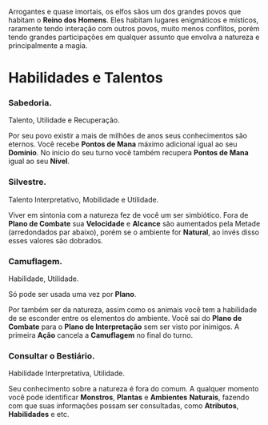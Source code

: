 Arrogantes e quase imortais, os elfos sãos um dos grandes povos que habitam o **Reino dos Homens**. Eles habitam lugares enigmáticos e místicos, raramente tendo interação com outros povos, muito menos conflitos, porém tendo grandes participações em qualquer assunto que envolva a natureza e principalmente a magia.
# Habilidades e Talentos

### Sabedoria.

Talento, Utilidade e Recuperação.

Por seu povo existir a mais de milhões de anos seus conhecimentos são eternos. Você recebe **Pontos de Mana** máximo adicional igual ao seu **Domínio**. No inicio do seu turno você também recupera **Pontos de Mana** igual ao seu **Nível**.

### Silvestre.

Talento Interpretativo, Mobilidade e Utilidade.

Viver em sintonia com a natureza fez de você um ser simbiótico. Fora de **Plano de Combate** sua **Velocidade** e **Alcance** são aumentados pela Metade (arredondados par abaixo), porém se o ambiente for **Natural**, ao invés disso esses valores são dobrados.

### Camuflagem.

Habilidade, Utilidade.

Só pode ser usada uma vez por **Plano**.

Por também ser da natureza, assim como os animais você tem a habilidade de se esconder entre os elementos do ambiente. Você sai do **Plano de Combate** para o **Plano de Interpretação** sem ser visto por inimigos. A primeira **Ação** cancela a **Camuflagem** no final do turno. 

### Consultar o Bestiário.

Habilidade Interpretativa, Utilidade.

Seu conhecimento sobre a natureza é fora do comum. A qualquer momento você pode identificar **Monstros**, **Plantas** e **Ambientes** **Naturais**, fazendo com que suas informações possam ser consultadas, como **Atributos**, **Habilidades** e etc.